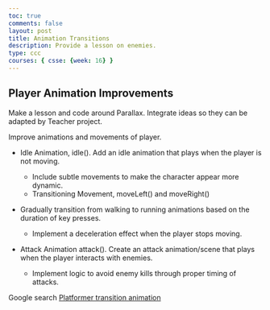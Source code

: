 ```yaml
---
toc: true
comments: false
layout: post
title: Animation Transitions
description: Provide a lesson on enemies.
type: ccc
courses: { csse: {week: 16} }
---
```


## Player Animation Improvements
Make a lesson and code around Parallax.  Integrate ideas so they can be adapted by Teacher project. 

Improve animations and movements of player.

- Idle Animation, idle(). Add an idle animation that plays when the player is not moving.
  - Include subtle movements to make the character appear more dynamic.
  - Transitioning Movement, moveLeft() and moveRight()

- Gradually transition from walking to running animations based on the duration of key presses.
  - Implement a deceleration effect when the player stops moving.

- Attack Animation attack(). Create an attack animation/scene that plays when the player interacts with enemies.
  - Implement logic to avoid enemy kills through proper timing of attacks.

Google search
[Platformer transition animation](https://www.google.com/search?q=platformer+transition+animation&oq=platformer+transition+an&gs_lcrp=EgZjaHJvbWUqBwgBECEYoAEyBggAEEUYOTIHCAEQIRigATIHCAIQIRigATIHCAMQIRigATIHCAQQIRirAjIHCAUQIRirAtIBCTExNzkyajBqN6gCALACAA&sourceid=chrome&ie=UTF-8)
